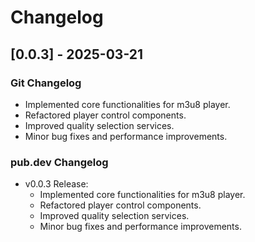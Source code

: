 # Changelog

## [0.0.3] - 2025-03-21

### Git Changelog
- Implemented core functionalities for m3u8 player.
- Refactored player control components.
- Improved quality selection services.
- Minor bug fixes and performance improvements.

### pub.dev Changelog
- v0.0.3 Release:
    - Implemented core functionalities for m3u8 player.
    - Refactored player control components.
    - Improved quality selection services.
    - Minor bug fixes and performance improvements.
